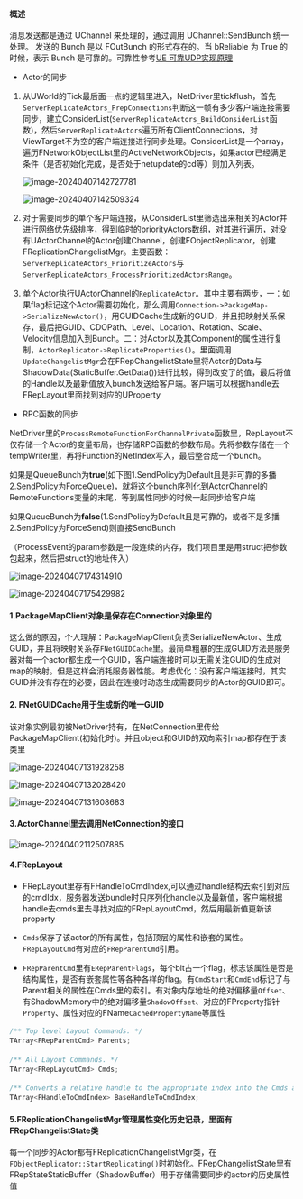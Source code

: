 #### 概述

消息发送都是通过 UChannel 来处理的，通过调用 UChannel::SendBunch 统一处理。 发送的 Bunch 是以 FOutBunch 的形式存在的。当 bReliable 为 True 的时候，表示 Bunch 是可靠的。可靠性参考[UE 可靠UDP实现原理](https://blog.csdn.net/zzq00zzj/article/details/135711945)

- Actor的同步

1. 从UWorld的Tick最后面一点的逻辑里进入，NetDriver里tickflush，首先`ServerReplicateActors_PrepConnections`判断这一帧有多少客户端连接需要同步，建立ConsiderList(`ServerReplicateActors_BuildConsiderList`函数)，然后`ServerReplicateActors`遍历所有ClientConnections，对ViewTarget不为空的客户端连接进行同步处理。ConsiderList是一个array，遍历FNetworkObjectList里的ActiveNetworkObjects，如果actor已经满足条件（是否初始化完成，是否处于netupdate的cd等）则加入列表。

   ![image-20240407142727781](..\..\Resource\image-20240407142727781.png)

   ![image-20240407142509324](..\..\Resource\image-20240407142509324.png)

2. 对于需要同步的单个客户端连接，从ConsiderList里筛选出来相关的Actor并进行网络优先级排序，得到临时的priorityActors数组，对其进行遍历，对没有UActorChannel的Actor创建Channel，创建FObjectReplicator，创建FReplicationChangelistMgr。主要函数：`ServerReplicateActors_PrioritizeActors`与`ServerReplicateActors_ProcessPrioritizedActorsRange`。

3. 单个Actor执行UActorChannel的`ReplicateActor`。其中主要有两步，一：如果flag标记这个Actor需要初始化，那么调用`Connection->PackageMap->SerializeNewActor()`，用GUIDCache生成新的GUID，并且把映射关系保存，最后把GUID、CDOPath、Level、Location、Rotation、Scale、Velocity信息加入到Bunch。二：对Actor以及其Component的属性进行复制，`ActorReplicator->ReplicateProperties()`。里面调用`UpdateChangelistMgr`会在FRepChangelistState里将Actor的Data与ShadowData(StaticBuffer.GetData())进行比较，得到改变了的值，最后将值的Handle以及最新值放入bunch发送给客户端。客户端可以根据handle去FRepLayout里面找到对应的UProperty

- RPC函数的同步

NetDriver里的`ProcessRemoteFunctionForChannelPrivate`函数里，RepLayout不仅存储一个Actor的变量布局，也存储RPC函数的参数布局。先将参数存储在一个tempWriter里，再将Function的NetIndex写入，最后整合成一个bunch。

如果是QueueBunch为**true**(如下图1.SendPolicy为Default且是非可靠的多播2.SendPolicy为ForceQueue)，就将这个bunch序列化到ActorChannel的RemoteFunctions变量的末尾，等到属性同步的时候一起同步给客户端

如果QueueBunch为**false**(1.SendPolicy为Default且是可靠的，或者不是多播2.SendPolicy为ForceSend)则直接SendBunch

（ProcessEvent的param参数是一段连续的内存，我们项目里是用struct把参数包起来，然后把struct的地址传入）

![image-20240407174314910](..\..\Resource\image-20240407174314910.png)

![image-20240407175429982](..\..\Resource\image-20240407175429982.png)

#### 1.PackageMapClient对象是保存在Connection对象里的

这么做的原因，个人理解：PackageMapClient负责SerializeNewActor、生成GUID，并且将映射关系存`FNetGUIDCache`里。最简单粗暴的生成GUID方法是服务器对每一个actor都生成一个GUID，客户端连接时可以无需关注GUID的生成对map的映射。但是这样会消耗服务器性能。考虑优化：没有客户端连接时，其实GUID并没有存在的必要，因此在连接时动态生成需要同步的Actor的GUID即可。

#### 2. FNetGUIDCache用于生成新的唯一GUID

该对象实例最初被NetDriver持有，在NetConnection里传给PackageMapClient(初始化时)。并且object和GUID的双向索引map都存在于该类里

![image-20240407131928258](..\..\Resource\image-20240407131928258.png)

![image-20240407132028420](..\..\Resource\image-20240407132028420.png)

![image-20240407131608683](..\..\Resource\image-20240407131608683.png)

#### 3.ActorChannel里去调用NetConnection的接口

![image-20240402112507885](..\..\Resource\image-20240402112507885.png)

#### 4.FRepLayout

- FRepLayout里存有FHandleToCmdIndex,可以通过handle结构去索引到对应的cmdIdx，服务器发送bundle时只序列化handle以及最新值，客户端根据handle去cmds里去寻找对应的FRepLayoutCmd，然后用最新值更新该property

- `Cmds`保存了该actor的所有属性，包括顶层的属性和嵌套的属性。`FRepLayoutCmd`有对应的`FRepParentCmd`引用。
- `FRepParentCmd`里有`ERepParentFlags`，每个bit占一个flag，标志该属性是否是结构属性，是否有嵌套属性等各种各样的flag。有`CmdStart`和`CmdEnd`标记了与Parent相关的属性在Cmds里的索引。有对象内存地址的绝对偏移量`Offset`、有ShadowMemory中的绝对偏移量`ShadowOffset`、对应的FProperty指针`Property`、属性对应的FName`CachedPropertyName`等属性

```C++
/** Top level Layout Commands. */
TArray<FRepParentCmd> Parents;

/** All Layout Commands. */
TArray<FRepLayoutCmd> Cmds;

/** Converts a relative handle to the appropriate index into the Cmds array */
TArray<FHandleToCmdIndex> BaseHandleToCmdIndex;
```

#### 5.FReplicationChangelistMgr管理属性变化历史记录，里面有**FRepChangelistState**类

每一个同步的Actor都有FReplicationChangelistMgr类，在`FObjectReplicator::StartReplicating()`时初始化。FRepChangelistState里有FRepStateStaticBuffer（ShadowBuffer）用于存储需要同步的actor的历史属性值